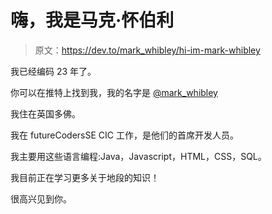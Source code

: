# 嗨，我是马克·怀伯利

> 原文：<https://dev.to/mark_whibley/hi-im-mark-whibley>

我已经编码 23 年了。

你可以在推特上找到我，我的名字是 [@mark_whibley](https://twitter.com/mark_whibley)

我住在英国多佛。

我在 futureCodersSE CIC 工作，是他们的首席开发人员。

我主要用这些语言编程:Java，Javascript，HTML，CSS，SQL。

我目前正在学习更多关于地段的知识！

很高兴见到你。